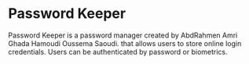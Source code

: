 # Password Keeper
Password Keeper is a password manager created by AbdRahmen Amri Ghada Hamoudi Oussema Saoudi. that allows users to store online login credentials. Users can be authenticated by password or biometrics.
